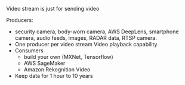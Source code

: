 Video stream is just for sending video

Producers:
- security camera, body-worn camera, AWS DeepLens, smartphone camera, audio feeds, images, RADAR data, RTSP camera. 
- One producer per video stream
Video playback capability 
- Consumers 
	- build your own (MXNet, Tensorflow) 
	- AWS SageMaker 
	- Amazon Rekognition Video 
- Keep data for 1 hour to 10 years